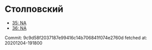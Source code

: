 # Столповский
- [35: NA](35.md)
- [36: NA](36.md)

Commit: 9c9d58f2037187e99416c14b706841f074e2760d
 fetched at: 20201204-191800
